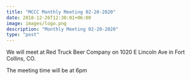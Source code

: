 ```yaml
---
title: "MCCC Monthly Meeting 02-20-2020"
date: 2018-12-26T12:30:01+06:00
image: images/logo.png
description: "Monthly Meeting 02-20-2020"
type: "post"
---
```


We will meet at Red Truck Beer Company on 1020 E Lincoln Ave in Fort Collins, CO.

The meeting time will be at 6pm
